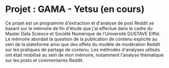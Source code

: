 # Projet : GAMA - Yetsu (en cours)

Ce projet est un programme d'extraction et d'analyse de post Reddit se basant sur le mémoire de fin d'étude que j'ai effectué dans le cadre du Master Data Science et Société Numérique de l'Université GUSTAVE Eiffel.
Le mémoire abordait la question de la publication de contenu explicite au sein de la plateforme ainsi que des effets du modèle de modération Reddit sur les pratiques de partage de contenu. Les méthodes d'analyses utilisés ont était
mobilisé au sein de mon mémoire, notamment l'analyse thématique sur les posts et commentaires Reddit.
